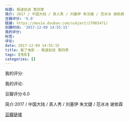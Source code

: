 ```yaml
---
标题: 极速前进 第四季
简介: 2017 / 中国大陆 / 真人秀 / 刘塞伊 朱文婕 / 范冰冰 谢依霖
豆瓣评分: '6.0'
链接: https://movie.douban.com/subject/27003471/
创建时间: '2017-12-09 14:55:15'
我的评分:
标签:
评论:
date: 2017-12-09 14:55:15
title: 看了电影 - 极速前进 第四季
tags: [电影]
categories: []
---
```


我的评分:

我的评论:

豆瓣评分:6.0

简介:2017 / 中国大陆 / 真人秀 / 刘塞伊 朱文婕 / 范冰冰 谢依霖

[豆瓣链接](https://movie.douban.com/subject/27003471/)


